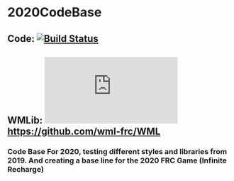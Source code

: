 # 2020CodeBase
## Code: [![Build Status](https://dev.azure.com/ConnorBuchel0890/CurtinFRC/_apis/build/status/CJBuchel.2020CodeBase?branchName=master)](https://dev.azure.com/ConnorBuchel0890/CurtinFRC/_build/latest?definitionId=8&branchName=master)

## WMLib: [![Build Status](https://dev.azure.com/ConnorBuchel0890/WML/_apis/build/status/wml-frc.WML?branchName=master)](https://dev.azure.com/ConnorBuchel0890/WML/_build/latest?definitionId=7&branchName=master) https://github.com/wml-frc/WML

### Code Base For 2020, testing different styles and libraries from 2019. And creating a base line for the 2020 FRC Game (Infinite Recharge)
